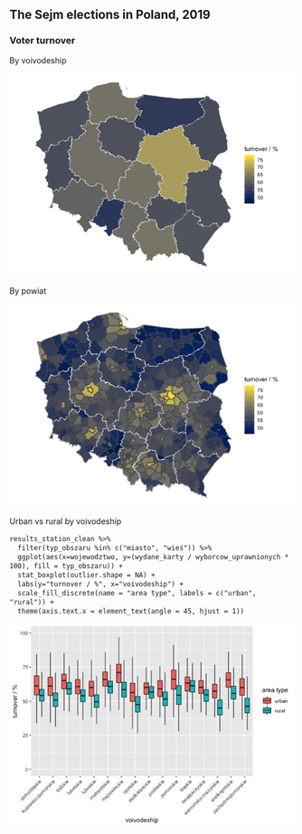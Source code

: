 The Sejm elections in Poland, 2019
----------------------------------

### Voter turnover

By voivodeship

![](turnover_files/figure-markdown_strict/unnamed-chunk-3-1.png)

By powiat

![](turnover_files/figure-markdown_strict/unnamed-chunk-4-1.png)

Urban vs rural by voivodeship

    results_station_clean %>%
      filter(typ_obszaru %in% c("miasto", "wieś")) %>%
      ggplot(aes(x=wojewodztwo, y=(wydane_karty / wyborcow_uprawnionych * 100), fill = typ_obszaru)) +
      stat_boxplot(outlier.shape = NA) +
      labs(y="turnover / %", x="voivodeship") +
      scale_fill_discrete(name = "area type", labels = c("urban", "rural")) +
      theme(axis.text.x = element_text(angle = 45, hjust = 1))

![](turnover_files/figure-markdown_strict/unnamed-chunk-5-1.png)
